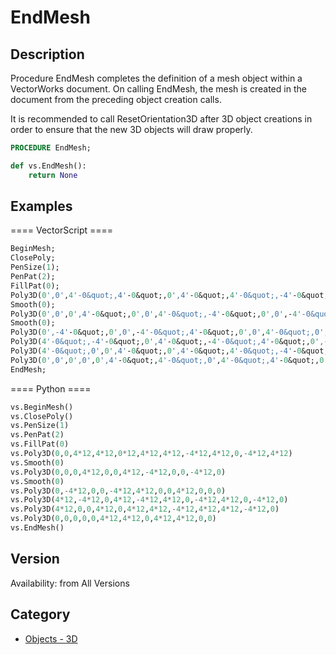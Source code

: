 # EndMesh

## Description
Procedure EndMesh completes the definition of a mesh object within a VectorWorks document. On calling EndMesh, the mesh is created in the document from the preceding object creation calls.

It is recommended to call ResetOrientation3D after 3D object creations in order to ensure that the new 3D objects will draw properly.

```pascal
PROCEDURE EndMesh;
```

```python
def vs.EndMesh():
    return None
```

## Examples
==== VectorScript ====
```pascal
BeginMesh;
ClosePoly;
PenSize(1);
PenPat(2);
FillPat(0);
Poly3D(0',0',4'-0&quot;,4'-0&quot;,0',4'-0&quot;,4'-0&quot;,-4'-0&quot;,4'-0&quot;,0',-4'-0&quot;,4'-0&quot;);
Smooth(0);
Poly3D(0',0',0',4'-0&quot;,0',0',4'-0&quot;,-4'-0&quot;,0',0',-4'-0&quot;,0');
Smooth(0);
Poly3D(0',-4'-0&quot;,0',0',-4'-0&quot;,4'-0&quot;,0',0',4'-0&quot;,0',0',0');
Poly3D(4'-0&quot;,-4'-0&quot;,0',4'-0&quot;,-4'-0&quot;,4'-0&quot;,0',-4'-0&quot;,4'-0&quot;,0',-4'-0&quot;,0');
Poly3D(4'-0&quot;,0',0',4'-0&quot;,0',4'-0&quot;,4'-0&quot;,-4'-0&quot;,4'-0&quot;,4'-0&quot;,-4'-0&quot;,0');
Poly3D(0',0',0',0',0',4'-0&quot;,4'-0&quot;,0',4'-0&quot;,4'-0&quot;,0',0');
EndMesh;
```
==== Python ====
```python
vs.BeginMesh()
vs.ClosePoly()
vs.PenSize(1)
vs.PenPat(2)
vs.FillPat(0)
vs.Poly3D(0,0,4*12,4*12,0*12,4*12,4*12,-4*12,4*12,0,-4*12,4*12)
vs.Smooth(0)
vs.Poly3D(0,0,0,4*12,0,0,4*12,-4*12,0,0,-4*12,0)
vs.Smooth(0)
vs.Poly3D(0,-4*12,0,0,-4*12,4*12,0,0,4*12,0,0,0)
vs.Poly3D(4*12,-4*12,0,4*12,-4*12,4*12,0,-4*12,4*12,0,-4*12,0)
vs.Poly3D(4*12,0,0,4*12,0,4*12,4*12,-4*12,4*12,4*12,-4*12,0)
vs.Poly3D(0,0,0,0,0,4*12,4*12,0,4*12,4*12,0,0)
vs.EndMesh()
```

## Version
Availability: from All Versions

## Category
* [Objects - 3D](../Categories/Objects%20-%203D.md)
